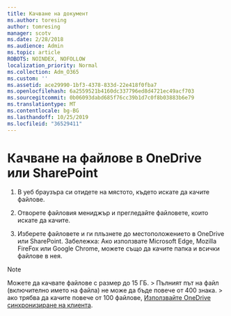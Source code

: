 ```yaml
---
title: Качване на документ
ms.author: toresing
author: tomresing
manager: scotv
ms.date: 2/28/2018
ms.audience: Admin
ms.topic: article
ROBOTS: NOINDEX, NOFOLLOW
localization_priority: Normal
ms.collection: Adm_O365
ms.custom: ''
ms.assetid: ace29990-1bf3-4378-833d-22e418f0fba7
ms.openlocfilehash: 6a2559521b4160dc337796ed8d4721ec49acf703
ms.sourcegitcommit: 0b06093dabd685f76cc39b1d7c0f8b03883b6e79
ms.translationtype: MT
ms.contentlocale: bg-BG
ms.lasthandoff: 10/25/2019
ms.locfileid: "36529411"
---
```

# <a name="upload-files-to-onedrive-or-sharepoint"></a>Качване на файлове в OneDrive или SharePoint

1. В уеб браузъра си отидете на мястото, където искате да качите файлове.
    
2. Отворете файловия мениджър и прегледайте файловете, които искате да качите.
    
3. Изберете файловете и ги плъзнете до местоположението в OneDrive или SharePoint. Забележка: Ако използвате Microsoft Edge, Mozilla FireFox или Google Chrome, можете също да качите папка и всички файлове в нея.
    
> [!NOTE]
>  Можете да качвате файлове с размер до 15 ГБ. > Пълният път на файл (включително името на файла) не може да бъде повече от 400 знака. > ако трябва да качите повече от 100 файлове, [Използвайте OneDrive синхронизиране на клиента](https://go.microsoft.com/fwlink/?linkid=866427). 
  

